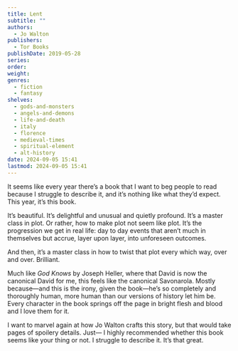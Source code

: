 ```yaml
---
title: Lent
subtitle: ""
authors:
  - Jo Walton
publishers:
  - Tor Books
publishDate: 2019-05-28
series: 
order: 
weight: 
genres:
  - fiction
  - fantasy
shelves:
  - gods-and-monsters
  - angels-and-demons
  - life-and-death
  - italy
  - florence
  - medieval-times
  - spiritual-element
  - alt-history
date: 2024-09-05 15:41
lastmod: 2024-09-05 15:41
---
```

It seems like every year there’s a book that I want to beg people to read because I struggle to describe it, and it’s nothing like what they’d expect. This year, it’s this book.  
  
It’s beautiful. It’s delightful and unusual and quietly profound. It’s a master class in plot. Or rather, how to make plot not seem like plot. It’s the progression we get in real life: day to day events that aren’t much in themselves but accrue, layer upon layer, into unforeseen outcomes.  
  
And then, it’s a master class in how to twist that plot every which way, over and over. Brilliant.  
  
Much like _God Knows_ by Joseph Heller, where that David is now the canonical David for me, this feels like the canonical Savonarola. Mostly because—and this is the irony, given the book—he’s so completely and thoroughly human, more human than our versions of history let him be. Every character in the book springs off the page in bright flesh and blood and I love them for it.  
  
I want to marvel again at how Jo Walton crafts this story, but that would take pages of spoilery details. Just— I highly recommended whether this book seems like your thing or not. I struggle to describe it. It’s that great.